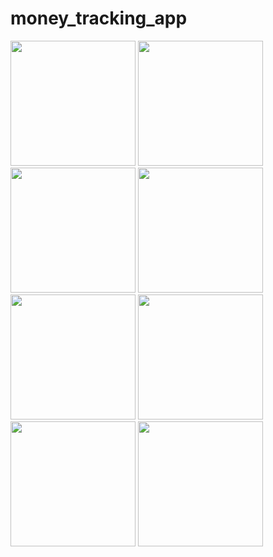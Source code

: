 # money_tracking_app

<img src="https://github.com/user-attachments/assets/c88afbaf-5b8a-43fa-af9c-f71ca90c0a8c" width = "200px">
<img src="https://github.com/user-attachments/assets/52f04812-af3f-41a1-b3fc-4af5076c4c00" width = "200px">
<img src="https://github.com/user-attachments/assets/7ba50241-cf16-4f6d-8a7b-2eb757ef21f8" width = "200px">
<img src="https://github.com/user-attachments/assets/8c321cfe-d8bd-43e8-a4d3-d2f347eacab4" width = "200px">
<img src="https://github.com/user-attachments/assets/7132b79d-6974-4196-b178-dea73dead184" width = "200px">
<img src="https://github.com/user-attachments/assets/42be3a82-bbf9-4634-a001-88ea56653db0" width = "200px">
<img src="https://github.com/user-attachments/assets/2433d845-9295-485c-b8d2-fc088367abf6" width = "200px">
<img src="https://github.com/user-attachments/assets/5b0bd330-fc6b-4aa8-8c64-1e9b6b409722" width = "200px">
